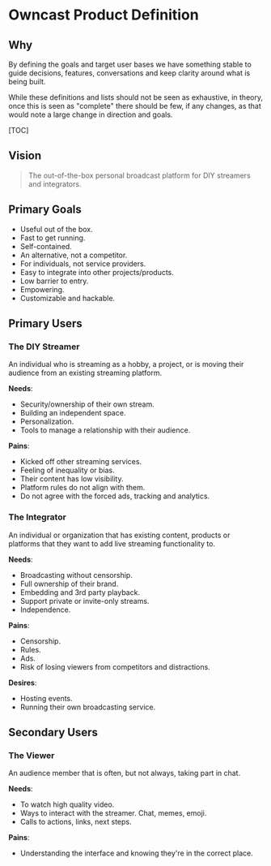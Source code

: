 # Owncast Product Definition

## Why

By defining the goals and target user bases we have something stable to guide decisions, features, conversations and keep clarity around what is being built.

While these definitions and lists should not be seen as exhaustive, in theory, once this is seen as "complete" there should be few, if any changes, as that would note a large change in direction and goals.

[TOC]

## Vision

> The out-of-the-box personal broadcast platform for DIY streamers and integrators.

## Primary Goals

- Useful out of the box.
- Fast to get running.
- Self-contained.
- An alternative, not a competitor.
- For individuals, not service providers.
- Easy to integrate into other projects/products.
- Low barrier to entry.
- Empowering.
- Customizable and hackable.

## Primary Users

### The DIY Streamer

An individual who is streaming as a hobby, a project, or is moving their audience from an existing streaming platform.

**Needs**:

- Security/ownership of their own stream.
- Building an independent space.
- Personalization.
- Tools to manage a relationship with their audience.

**Pains**:

- Kicked off other streaming services.
- Feeling of inequality or bias.
- Their content has low visibility.
- Platform rules do not align with them.
- Do not agree with the forced ads, tracking and analytics.

### The Integrator

An individual or organization that has existing content, products or platforms that they want to add live streaming functionality to.

**Needs**:

- Broadcasting without censorship.
- Full ownership of their brand.
- Embedding and 3rd party playback.
- Support private or invite-only streams.
- Independence.

**Pains**:

- Censorship.
- Rules.
- Ads.
- Risk of losing viewers from competitors and distractions.

**Desires**:

- Hosting events.
- Running their own broadcasting service.

## Secondary Users

### The Viewer

An audience member that is often, but not always, taking part in chat.

**Needs**:

- To watch high quality video.
- Ways to interact with the streamer. Chat, memes, emoji.
- Calls to actions, links, next steps.

**Pains**:

- Understanding the interface and knowing they're in the correct place.
